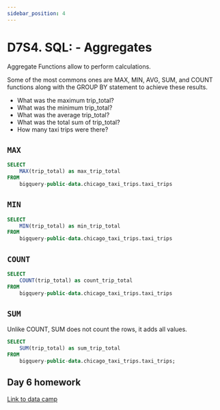 ```yaml
---
sidebar_position: 4
---
```


# D7S4. SQL: - Aggregates

Aggregate Functions allow to perform calculations.

Some of the most commons ones are MAX, MIN, AVG, SUM, and COUNT functions along with the GROUP BY statement to achieve these results.

- What was the maximum trip_total?
- What was the minimum trip_total?
- What was the average trip_total?
- What was the total sum of trip_total?
- How many taxi trips were there?

## `MAX`

```sql
SELECT
    MAX(trip_total) as max_trip_total
FROM
    bigquery-public-data.chicago_taxi_trips.taxi_trips
```

## `MIN`

```sql
SELECT
    MIN(trip_total) as min_trip_total
FROM
    bigquery-public-data.chicago_taxi_trips.taxi_trips
```

## `COUNT`

```sql
SELECT
    COUNT(trip_total) as count_trip_total
FROM
    bigquery-public-data.chicago_taxi_trips.taxi_trips
```

## `SUM`

Unlike COUNT, SUM does not count the rows, it adds all values.

```sql
SELECT
    SUM(trip_total) as sum_trip_total
FROM
    bigquery-public-data.chicago_taxi_trips.taxi_trips;
```

## Day 6 homework

[Link to data camp](https://app.datacamp.com/learn/courses/introduction-to-sql)